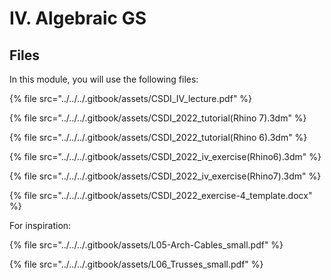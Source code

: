 # IV. Algebraic GS

## Files

In this module, you will use the following files:

{% file src="../../../.gitbook/assets/CSDI_IV_lecture.pdf" %}

{% file src="../../../.gitbook/assets/CSDI_2022_tutorial(Rhino 7).3dm" %}

{% file src="../../../.gitbook/assets/CSDI_2022_tutorial(Rhino 6).3dm" %}



{% file src="../../../.gitbook/assets/CSDI_2022_iv_exercise(Rhino6).3dm" %}

{% file src="../../../.gitbook/assets/CSDI_2022_iv_exercise(Rhino7).3dm" %}

{% file src="../../../.gitbook/assets/CSDI_2022_exercise-4_template.docx" %}

For inspiration:&#x20;

{% file src="../../../.gitbook/assets/L05-Arch-Cables_small.pdf" %}

{% file src="../../../.gitbook/assets/L06_Trusses_small.pdf" %}

